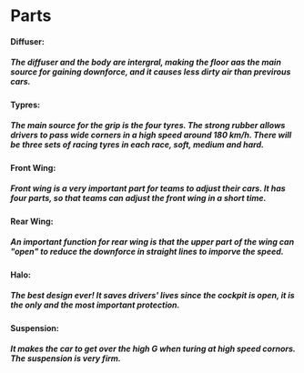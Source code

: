 
<h1>Parts</h1>
<body>
<h4>Diffuser: <h5>The diffuser and the body are intergral, making the floor aas the main source for gaining downforce, and it causes less dirty air than previrous cars.</h5>
    </h4>

<h4>Typres:
    <h5>The main source for the grip is the four tyres. The strong rubber allows drivers to pass wide corners in a high speed around 180 km/h. There will be three sets of racing tyres in each race, soft, medium and hard.</h5>
    </h4>

<h4>Front Wing: <h5>Front wing is a very important part for teams to adjust their cars. It has four parts, so that teams can adjust the front wing in a short time.</h5> </h4>

<h4>Rear Wing:</h4>
<h5>An important function for rear wing is that the upper part of the wing can "open" to reduce the downforce in straight lines to imporve the speed.</h5>

<h4>Halo:</h4> 
<h5>The best design ever! It saves drivers' lives since the cockpit is open, it is the only and the most important protection.</h5>

<h4>Suspension:</h4> 
<h5> It makes the car to get over the high G when turing at high speed cornors. The suspension is very firm.</h5>

</body>
